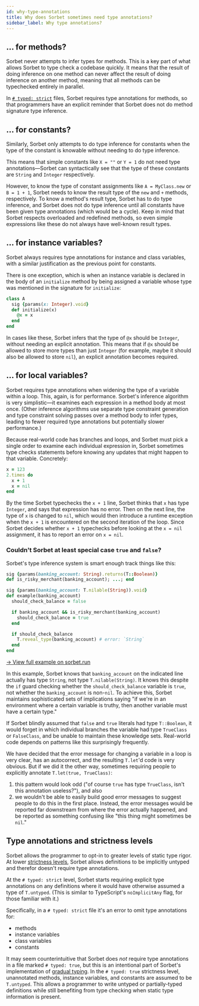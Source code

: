 ```yaml
---
id: why-type-annotations
title: Why does Sorbet sometimes need type annotations?
sidebar_label: Why type annotations?
---
```


## ... for methods?

Sorbet never attempts to infer types for methods. This is a key part of what
allows Sorbet to type check a codebase quickly. It means that the result of
doing inference on one method can never affect the result of doing inference on
another method, meaning that all methods can be typechecked entirely in
parallel.

In [`# typed: strict`](static.md) files, Sorbet requires type annotations for
methods, so that programmers have an explicit reminder that Sorbet does not do
method signature type inference.

## ... for constants?

Similarly, Sorbet only attempts to do type inference for constants when the type
of the constant is knowable without needing to do type inference.

This means that simple constants like `X = ""` or `Y = 1` do not need type
annotations—Sorbet can syntactically see that the type of these constants are
`String` and `Integer` respectively.

However, to know the type of constant assignments like `A = MyClass.new` or
`B = 1 + 1`, Sorbet needs to know the result type of the `new` and `+` methods,
respectively. To know a method's result type, Sorbet has to do type inference,
and Sorbet does not do type inference until all constants have been given type
annotations (which would be a cycle). Keep in mind that Sorbet respects
overloaded and redefined methods, so even simple expressions like these do not
always have well-known result types.

## ... for instance variables?

Sorbet always requires type annotations for instance and class variables, with a
similar justification as the previous point for constants.

There is one exception, which is when an instance variable is declared in the
body of an `initialize` method by being assigned a variable whose type was
mentioned in the signature for `initialize`:

```ruby
class A
  sig {params(x: Integer).void}
  def initialize(x)
    @x = x
  end
end
```

In cases like these, Sorbet infers that the type of `@x` should be `Integer`,
without needing an explicit annotation. This means that if `@x` should be
allowed to store more types than just `Integer` (for example, maybe it should
also be allowed to store `nil`), an explicit annotation becomes required.

## ... for local variables?

Sorbet requires type annotations when widening the type of a variable within a
loop. This, again, is for performance. Sorbet's inference algorithm is very
simplistic—it examines each expression in a method body at most once. (Other
inference algorithms use separate type constraint generation and type constraint
solving passes over a method body to infer types, leading to fewer required type
annotations but potentially slower performance.)

Because real-world code has branches and loops, and Sorbet must pick a single
order to examine each individual expression in, Sorbet sometimes type checks
statements before knowing any updates that might happen to that variable.
Concretely:

```ruby
x = 123
2.times do
  x + 1
  x = nil
end
```

By the time Sorbet typechecks the `x + 1` line, Sorbet thinks that `x` has type
`Integer`, and says that expression has no error. Then on the next line, the
type of `x` is changed to `nil`, which would then introduce a runtime exception
when the `x + 1` is encountered on the second iteration of the loop. Since
Sorbet decides whether `x + 1` typechecks before looking at the `x = nil`
assignment, it has to report an error on `x = nil`.

### Couldn't Sorbet at least special case `true` and `false`?

Sorbet's type inference system is smart enough track things like this:

```ruby
sig {params(banking_account: String).returns(T::Boolean)}
def is_risky_merchant(banking_account); ...; end

sig {params(banking_account: T.nilable(String)).void}
def example(banking_account)
  should_check_balance = false

  if banking_account && is_risky_merchant(banking_account)
    should_check_balance = true
  end

  if should_check_balance
    T.reveal_type(banking_account) # error: `String`
  end
end
```

[→ View full example on sorbet.run](https://sorbet.run/#%23%20typed%3A%20true%0Aextend%20T%3A%3ASig%0A%0Asig%20%7Breturns%28T%3A%3ABoolean%29%7D%0Adef%20boolean_true%3B%20true%3B%20end%0Asig%20%7Breturns%28T%3A%3ABoolean%29%7D%0Adef%20boolean_false%3B%20false%3B%20end%0A%0Asig%20%7Bparams%28banking_account%3A%20String%29.returns%28T%3A%3ABoolean%29%7D%0Adef%20is_risky_merchant%28banking_account%29%3B%20true%3B%20end%0A%0Asig%20%7Bparams%28banking_account%3A%20T.nilable%28String%29%29.void%7D%0Adef%20desired_behavior%28banking_account%29%0A%20%20should_check_balance%20%3D%20false%0A%0A%20%20if%20banking_account%20%26%26%20is_risky_merchant%28banking_account%29%0A%20%20%20%20should_check_balance%20%3D%20true%0A%20%20end%0A%0A%20%20if%20should_check_balance%0A%20%20%20%20T.reveal_type%28banking_account%29%20%23%20error%3A%20%60String%60%0A%20%20end%0Aend%0A%0Asig%20%7Bparams%28banking_account%3A%20T.nilable%28String%29%29.void%7D%0Adef%20incorrect_behavior%28banking_account%29%0A%20%20should_check_balance%20%3D%20boolean_false%0A%0A%20%20if%20banking_account%20%26%26%20is_risky_merchant%28banking_account%29%0A%20%20%20%20should_check_balance%20%3D%20boolean_true%0A%20%20end%0A%0A%20%20if%20should_check_balance%0A%20%20%20%20T.reveal_type%28banking_account%29%20%23%20error%3A%20%60String%60%0A%20%20end%0Aend)

In this example, Sorbet knows that `banking_account` on the indicated line
actually has type `String`, not type `T.nilable(String)`. It knows this despite
the `if` guard checking whether the `should_check_balance` variable is `true`,
not whether the `banking_account` is non-`nil`. To achieve this, Sorbet
maintains sophisticated sets of implications saying "if we're in an environment
where a certain variable is truthy, then another variable must have a certain
type."

If Sorbet blindly assumed that `false` and `true` literals had type
`T::Boolean`, it would forget in which individual branches the variable had type
`TrueClass` or `FalseClass`, and be unable to maintain these knowledge sets.
Real-world code depends on patterns like this surprisingly frequently.

We have decided that the error message for changing a variable in a loop is very
clear, has an autocorrect, and the resulting `T.let`'d code is very obvious. But
if we did it the other way, sometimes requiring people to explicitly annotate
`T.let(true, TrueClass)`:

1. this pattern would look odd ("of course `true` has type `TrueClass`, isn't
   this annotation useless?"), and also
2. we wouldn't be able to easily build good error messages to suggest people to
   do this in the first place. Instead, the error messages would be reported far
   downstream from where the error actually happened, and be reported as
   something confusing like "this thing might sometimes be `nil`."

## Type annotations and strictness levels

Sorbet allows the programmer to opt-in to greater levels of static type rigor.
At lower [strictness levels](static.md), Sorbet allows definitions to be
implicitly untyped and therefor doesn't require type annotations.

At the `# typed: strict` level, Sorbet starts requiring explicit type
annotations on any definitions where it would have otherwise assumed a type of
`T.untyped`. (This is similar to TypeScript's `noImplicitAny` flag, for those
familiar with it.)

Specifically, in a `# typed: strict` file it's an error to omit type annotations
for:

- methods
- instance variables
- class variables
- constants

It may seem counterintuitive that Sorbet does _not_ require type annotations in
a file marked `# typed: true`, but this is an intentional part of Sorbet's
implementation of [gradual typing](gradual.md). In the `# typed: true`
strictness level, unannotated methods, instance variables, and constants are
assumed to be `T.untyped`. This allows a programmer to write untyped or
partially-typed definitions while still benefiting from type checking when
static type information is present.
